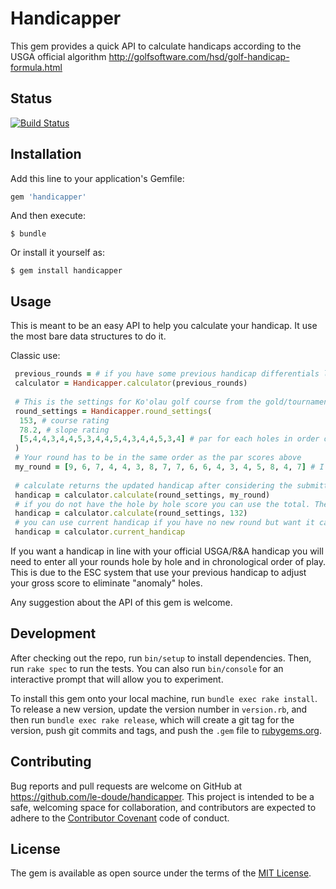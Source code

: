 # Handicapper

This gem provides a quick API to calculate handicaps according to the USGA official algorithm
http://golfsoftware.com/hsd/golf-handicap-formula.html

## Status

[![Build Status](https://travis-ci.org/le-doude/handicapper.svg?branch=master)](https://travis-ci.org/le-doude/handicapper)

## Installation

Add this line to your application's Gemfile:

```ruby
gem 'handicapper'
```

And then execute:

    $ bundle

Or install it yourself as:

    $ gem install handicapper

## Usage

This is meant to be an easy API to help you calculate your handicap.
It use the most bare data structures to do it.

Classic use:

```ruby
 previous_rounds = # if you have some previous handicap differentials load them here in an Array
 calculator = Handicapper.calculator(previous_rounds)
 
 # This is the settings for Ko'olau golf course from the gold/tournament tees.
 round_settings = Handicapper.round_settings(
  153, # course rating
  78.2, # slope rating
  [5,4,4,3,4,4,5,3,4,4,5,4,3,4,4,5,3,4] # par for each holes in order of play
 )
 # Your round has to be in the same order as the par scores above
 my_round = [9, 6, 7, 4, 4, 3, 8, 7, 7, 6, 6, 4, 3, 4, 5, 8, 4, 7] # I wish
 
 # calculate returns the updated handicap after considering the submitted round
 handicap = calculator.calculate(round_settings, my_round)
 # if you do not have the hole by hole score you can use the total. The result might not be the same as with the official USGA calculations though
 handicap = calculator.calculate(round_settings, 132)
 # you can use current handicap if you have no new round but want it calculated
 handicap = calculator.current_handicap
```

If you want a handicap in line with your official USGA/R&A handicap you will need to enter all your rounds hole by hole and in chronological order of play. 
This is due to the ESC system that use your previous handicap to adjust your gross score to eliminate "anomaly" holes. 

Any suggestion about the API of this gem is welcome.

## Development

After checking out the repo, run `bin/setup` to install dependencies. Then, run `rake spec` to run the tests. You can also run `bin/console` for an interactive prompt that will allow you to experiment.

To install this gem onto your local machine, run `bundle exec rake install`. To release a new version, update the version number in `version.rb`, and then run `bundle exec rake release`, which will create a git tag for the version, push git commits and tags, and push the `.gem` file to [rubygems.org](https://rubygems.org).

## Contributing

Bug reports and pull requests are welcome on GitHub at https://github.com/le-doude/handicapper. This project is intended to be a safe, welcoming space for collaboration, and contributors are expected to adhere to the [Contributor Covenant](http://contributor-covenant.org) code of conduct.


## License

The gem is available as open source under the terms of the [MIT License](http://opensource.org/licenses/MIT).

